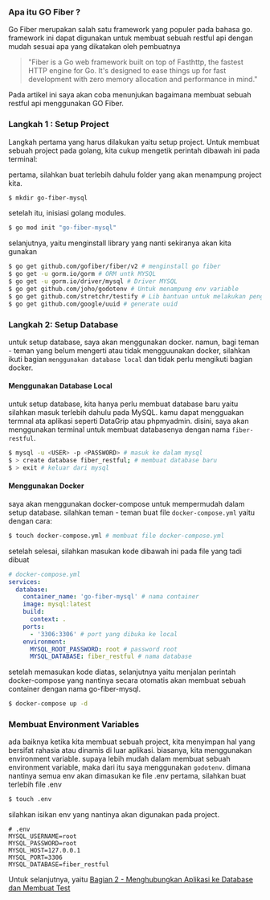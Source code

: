 ### Apa itu GO Fiber ?
Go Fiber merupakan salah satu framework yang populer pada bahasa go. framework ini dapat digunakan untuk membuat sebuah restful api dengan mudah sesuai apa yang dikatakan oleh pembuatnya

> "Fiber is a Go web framework built on top of Fasthttp, the fastest HTTP engine for Go. It's designed to ease things up for fast development with zero memory allocation and performance in mind."

Pada artikel ini saya akan coba menunjukan bagaimana membuat sebuah restful api menggunakan GO Fiber.

### Langkah 1 : Setup Project
Langkah pertama yang harus dilakukan yaitu setup project. Untuk membuat sebuah project pada golang, kita cukup mengetik perintah dibawah ini pada terminal:

pertama, silahkan buat terlebih dahulu folder yang akan menampung project kita.
```bash
$ mkdir go-fiber-mysql
```

setelah itu, inisiasi golang modules.
```bash
$ go mod init "go-fiber-mysql"
```

selanjutnya, yaitu menginstall library yang nanti sekiranya akan kita gunakan

```bash
$ go get github.com/gofiber/fiber/v2 # menginstall go fiber
$ go get -u gorm.io/gorm # ORM untk MYSQL
$ go get -u gorm.io/driver/mysql # Driver MYSQL
$ go get github.com/joho/godotenv # Untuk menampung env variable
$ go get github.com/stretchr/testify # Lib bantuan untuk melakukan pengetesan
$ go get github.com/google/uuid # generate uuid
```

### Langkah 2: Setup Database
untuk setup database, saya akan menggunakan docker. namun, bagi teman - teman yang belum mengerti atau tidak mengguunakan docker, silahkan ikuti bagian `menggunakan database local` dan tidak perlu mengikuti bagian docker.

#### Menggunakan Database Local
untuk setup database, kita hanya perlu membuat database baru yaitu silahkan masuk terlebih dahulu pada MySQL. kamu dapat mengguakan termnal ata aplikasi seperti DataGrip atau phpmyadmin. disini, saya akan menggunakan terminal untuk membuat databasenya dengan nama `fiber-restful`.
```bash
$ mysql -u <USER> -p <PASSWORD> # masuk ke dalam mysql
$ > create database fiber_restful; # membuat database baru
$ > exit # keluar dari mysql
```

#### Menggunakan Docker
saya akan menggunakan docker-compose untuk mempermudah dalam setup database. silahkan teman - teman buat file `docker-compose.yml` yaitu dengan cara:

```bash
$ touch docker-compose.yml # membuat file docker-compose.yml
```

setelah selesai, silahkan masukan kode dibawah ini pada file yang tadi dibuat
```yml
# docker-compose.yml
services:
  database:
    container_name: 'go-fiber-mysql' # nama container
    image: mysql:latest
    build:
      context: .
    ports:
      - '3306:3306' # port yang dibuka ke local
    environment:
      MYSQL_ROOT_PASSWORD: root # password root
      MYSQL_DATABASE: fiber_restful # nama database
```

setelah memasukan kode diatas, selanjutnya yaitu menjalan perintah docker-compose yang nantinya secara otomatis akan membuat sebuah container dengan nama go-fiber-mysql.
```bash
$ docker-compose up -d
```


### Membuat Environment Variables
ada baiknya ketika kita membuat sebuah project, kita menyimpan hal yang bersifat rahasia atau dinamis di luar aplikasi. biasanya, kita menggunakan environment variable. supaya lebih mudah dalam membuat sebuah environment variable, maka dari itu saya menggunakan `godotenv`. dimana nantinya semua env akan dimasukan ke file 
.env
pertama, silahkan buat terlebih file .env
```bash
$ touch .env
```

silahkan isikan env yang nantinya akan digunakan pada project.
```env
# .env
MYSQL_USERNAME=root
MYSQL_PASSWORD=root
MYSQL_HOST=127.0.0.1
MYSQL_PORT=3306
MYSQL_DATABASE=fiber_restful
```


Untuk selanjutnya, yaitu [Bagian 2 - Menghubungkan Aplikasi ke Database dan Membuat Test](https://link-to-tutorial-part-2)
